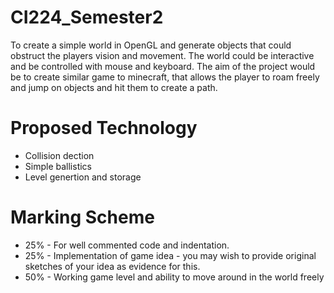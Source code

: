 # CI224_Semester2 

To create a simple world in OpenGL and generate objects that could obstruct the players vision and movement. The world could be interactive and be controlled with mouse and keyboard. The aim of the project would be to create similar game to minecraft, that allows the player to roam freely and jump on objects and hit them to create a path.

# Proposed Technology 

- Collision dection
- Simple ballistics 
- Level genertion and storage

# Marking Scheme 

- 25% - For well commented code and indentation. 
- 25% - Implementation of game idea - you may wish
to provide original sketches of your idea as evidence
for this.
- 50% - Working game level and ability to move around in the world freely
